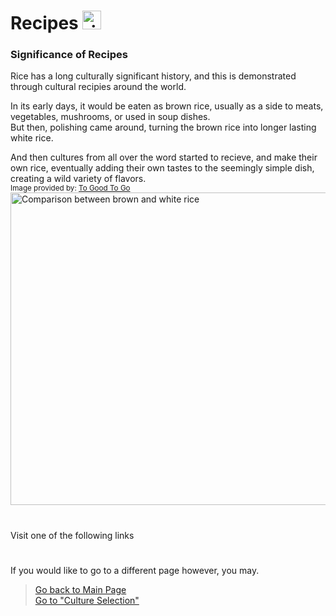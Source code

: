 # Recipes <img src="https://cdn-icons-png.flaticon.com/512/98/98022.png" alt="rice bowl logo" width="30" height="30">
### Significance of Recipes
Rice has a long culturally significant history, and this is demonstrated through cultural recipies around the world. 

In its early days, it would be eaten as brown rice, usually as a side to meats, vegetables, mushrooms, or used in soup dishes.   
But then, polishing came around, turning the brown rice into longer lasting white rice.  

And then cultures from all over the word started to recieve, and make their own rice, eventually adding their own tastes to the seemingly simple dish, creating a wild variety of flavors.  
<sub>Image provided by: [To Good To Go](https://www.toogoodtogo.com/en-us/blog/rice-past-best-if-used-by-date)</sub>  
<img src="https://cdn.sanity.io/images/nqimd3nr/production/51329e31364893c260815aaa18a1b4e15bc2d664-4368x2448.jpg?w=792&fit=max&auto=format" alt="Comparison between brown and white rice" width="800" height="500">

#
Visit one of the following links

# 
If you would like to go to a different page however, you may.
> [Go back to Main Page](../rice.md)  
> [Go to "Culture Selection"](../Cultures/Culture_Selection.md)
